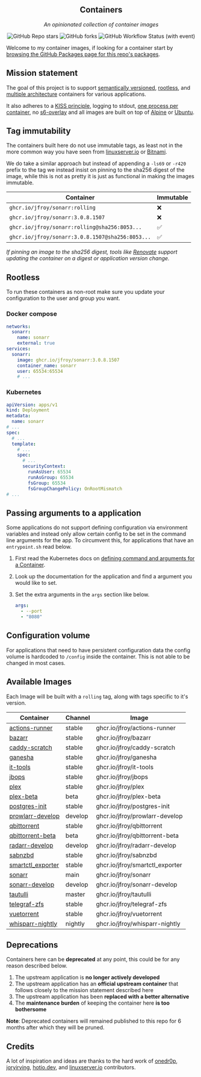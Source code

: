 <!---
NOTE: AUTO-GENERATED FILE
to edit this file, instead edit its template at: ./scripts/templates/README.md.j2
-->
<div align="center">


## Containers

_An opinionated collection of container images_

</div>

<div align="center">

![GitHub Repo stars](https://img.shields.io/github/stars/jfroy/containers?style=for-the-badge)
![GitHub forks](https://img.shields.io/github/forks/jfroy/containers?style=for-the-badge)
![GitHub Workflow Status (with event)](https://img.shields.io/github/actions/workflow/status/jfroy/containers/release-scheduled.yaml?style=for-the-badge&label=Scheduled%20Release)

</div>

Welcome to my container images, if looking for a container start by [browsing the GitHub Packages
page for this repo's packages](https://github.com/jfroy?tab=packages&repo_name=containers).

## Mission statement

The goal of this project is to support [semantically versioned](https://semver.org/),
[rootless](https://rootlesscontaine.rs/), and
[multiple architecture](https://www.docker.com/blog/multi-arch-build-and-images-the-simple-way/)
containers for various applications.

It also adheres to a [KISS principle](https://en.wikipedia.org/wiki/KISS_principle), logging to
stdout, [one process per container](https://testdriven.io/tips/59de3279-4a2d-4556-9cd0-b444249ed31e/),
no [s6-overlay](https://github.com/just-containers/s6-overlay) and all images are built on top of
[Alpine](https://hub.docker.com/_/alpine) or [Ubuntu](https://hub.docker.com/_/ubuntu).

## Tag immutability

The containers built here do not use immutable tags, as least not in the more common way you have
seen from [linuxserver.io](https://fleet.linuxserver.io/) or
[Bitnami](https://bitnami.com/stacks/containers).

We do take a similar approach but instead of appending a `-ls69` or `-r420` prefix to the tag we
instead insist on pinning to the sha256 digest of the image, while this is not as pretty it is just
as functional in making the images immutable.

| Container                                          | Immutable |
|----------------------------------------------------|-----------|
| `ghcr.io/jfroy/sonarr:rolling`                     | ❌        |
| `ghcr.io/jfroy/sonarr:3.0.8.1507`                  | ❌        |
| `ghcr.io/jfroy/sonarr:rolling@sha256:8053...`      | ✅        |
| `ghcr.io/jfroy/sonarr:3.0.8.1507@sha256:8053...`   | ✅        |

_If pinning an image to the sha256 digest, tools like
[Renovate](https://github.com/renovatebot/renovate) support updating the container on a digest or
application version change._

## Rootless

To run these containers as non-root make sure you update your configuration to the user and group
you want.

### Docker compose

```yaml
networks:
  sonarr:
    name: sonarr
    external: true
services:
  sonarr:
    image: ghcr.io/jfroy/sonarr:3.0.8.1507
    container_name: sonarr
    user: 65534:65534
    # ...
```

### Kubernetes

```yaml
apiVersion: apps/v1
kind: Deployment
metadata:
  name: sonarr
# ...
spec:
  # ...
  template:
    # ...
    spec:
      # ...
      securityContext:
        runAsUser: 65534
        runAsGroup: 65534
        fsGroup: 65534
        fsGroupChangePolicy: OnRootMismatch
# ...
```

## Passing arguments to a application

Some applications do not support defining configuration via environment variables and instead only
allow certain config to be set in the command line arguments for the app. To circumvent this, for
applications that have an `entrypoint.sh` read below.

1. First read the Kubernetes docs on [defining command and arguments for a Container](https://kubernetes.io/docs/tasks/inject-data-application/define-command-argument-container/).
2. Look up the documentation for the application and find a argument you would like to set.
3. Set the extra arguments in the `args` section like below.

    ```yaml
    args:
      - --port
      - "8080"
    ```

## Configuration volume

For applications that need to have persistent configuration data the config volume is hardcoded to
`/config` inside the container. This is not able to be changed in most cases.

## Available Images

Each Image will be built with a `rolling` tag, along with tags specific to it's version.

Container | Channel | Image
--- | --- | ---
[actions-runner](https://github.com/jfroy/containers/pkgs/container/actions-runner) | stable | ghcr.io/jfroy/actions-runner
[bazarr](https://github.com/jfroy/containers/pkgs/container/bazarr) | stable | ghcr.io/jfroy/bazarr
[caddy-scratch](https://github.com/jfroy/containers/pkgs/container/caddy-scratch) | stable | ghcr.io/jfroy/caddy-scratch
[ganesha](https://github.com/jfroy/containers/pkgs/container/ganesha) | stable | ghcr.io/jfroy/ganesha
[it-tools](https://github.com/jfroy/containers/pkgs/container/it-tools) | stable | ghcr.io/jfroy/it-tools
[jbops](https://github.com/jfroy/containers/pkgs/container/jbops) | stable | ghcr.io/jfroy/jbops
[plex](https://github.com/jfroy/containers/pkgs/container/plex) | stable | ghcr.io/jfroy/plex
[plex-beta](https://github.com/jfroy/containers/pkgs/container/plex-beta) | beta | ghcr.io/jfroy/plex-beta
[postgres-init](https://github.com/jfroy/containers/pkgs/container/postgres-init) | stable | ghcr.io/jfroy/postgres-init
[prowlarr-develop](https://github.com/jfroy/containers/pkgs/container/prowlarr-develop) | develop | ghcr.io/jfroy/prowlarr-develop
[qbittorrent](https://github.com/jfroy/containers/pkgs/container/qbittorrent) | stable | ghcr.io/jfroy/qbittorrent
[qbittorrent-beta](https://github.com/jfroy/containers/pkgs/container/qbittorrent-beta) | beta | ghcr.io/jfroy/qbittorrent-beta
[radarr-develop](https://github.com/jfroy/containers/pkgs/container/radarr-develop) | develop | ghcr.io/jfroy/radarr-develop
[sabnzbd](https://github.com/jfroy/containers/pkgs/container/sabnzbd) | stable | ghcr.io/jfroy/sabnzbd
[smartctl_exporter](https://github.com/jfroy/containers/pkgs/container/smartctl_exporter) | stable | ghcr.io/jfroy/smartctl_exporter
[sonarr](https://github.com/jfroy/containers/pkgs/container/sonarr) | main | ghcr.io/jfroy/sonarr
[sonarr-develop](https://github.com/jfroy/containers/pkgs/container/sonarr-develop) | develop | ghcr.io/jfroy/sonarr-develop
[tautulli](https://github.com/jfroy/containers/pkgs/container/tautulli) | master | ghcr.io/jfroy/tautulli
[telegraf-zfs](https://github.com/jfroy/containers/pkgs/container/telegraf-zfs) | stable | ghcr.io/jfroy/telegraf-zfs
[vuetorrent](https://github.com/jfroy/containers/pkgs/container/vuetorrent) | stable | ghcr.io/jfroy/vuetorrent
[whisparr-nightly](https://github.com/jfroy/containers/pkgs/container/whisparr-nightly) | nightly | ghcr.io/jfroy/whisparr-nightly


## Deprecations

Containers here can be **deprecated** at any point, this could be for any reason described below.

1. The upstream application is **no longer actively developed**
2. The upstream application has an **official upstream container** that follows closely to the
   mission statement described here
3. The upstream application has been **replaced with a better alternative**
4. The **maintenance burden** of keeping the container here **is too bothersome**

**Note**: Deprecated containers will remained published to this repo for 6 months after which they
will be pruned.

## Credits

A lot of inspiration and ideas are thanks to the hard work of [onedr0p](https://github.com/onedr0p/),
[joryirving](https://github.com/joryirving/), [hotio.dev](https://hotio.dev/), and
[linuxserver.io](https://www.linuxserver.io/) contributors.
